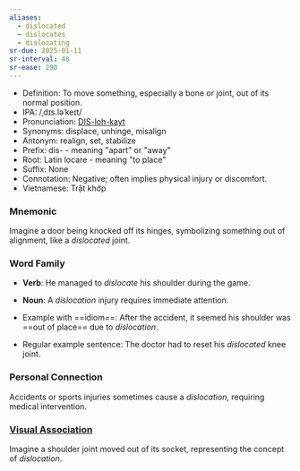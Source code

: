 ```yaml
---
aliases:
  - dislocated
  - dislocates
  - dislocating
sr-due: 2025-01-11
sr-interval: 48
sr-ease: 290
---
```

- Definition: To move something, especially a bone or joint, out of its normal position.
- IPA: /ˌdɪs.ləˈkeɪt/
- Pronunciation: [DIS-loh-kayt](https://www.google.com/search?q=how+to+pronounce+dislocate)
- Synonyms: displace, unhinge, misalign
- Antonym: realign, set, stabilize
- Prefix: dis- - meaning "apart" or "away"
- Root: Latin locare - meaning "to place"
- Suffix: None
- Connotation: Negative; often implies physical injury or discomfort.
- Vietnamese: Trật khớp

### Mnemonic

Imagine a door being knocked off its hinges, symbolizing something out of alignment, like a *dislocated* joint.

### Word Family

- **Verb**: He managed to *dislocate* his shoulder during the game.
- **Noun**: A *dislocation* injury requires immediate attention.

- Example with ==idiom==: After the accident, it seemed his shoulder was ==out of place== due to *dislocation*.
- Regular example sentence: The doctor had to reset his *dislocated* knee joint.

### Personal Connection

Accidents or sports injuries sometimes cause a *dislocation*, requiring medical intervention.

### [Visual Association](https://www.google.com/search?tbm=isch&q=dislocate)

Imagine a shoulder joint moved out of its socket, representing the concept of *dislocation*.
